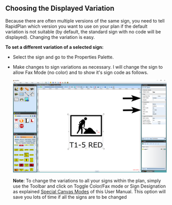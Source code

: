## Choosing the Displayed Variation

Because there are often multiple versions of the same sign, you need to tell RapidPlan which version you want to use on your plan if the default variation is not suitable (by default, the standard sign with no code will be displayed). Changing the variation is easy.

**To set a different variation of a selected sign:**

 - Select the sign and go to the Properties Palette.

 - Make changes to sign variations as necessary. I will change the sign to allow Fax Mode (no color) and to show it's sign code as follows.

    ![Changing_a_Signs_Properties](./assets/Changing_a_Signs_Properties.png)

    **Note**: To change the variations to all your signs within the plan, simply use the Toolbar and click on Toggle Color/Fax mode or Sign Designation as explained [Special Canvas Modes](/docs/rapid-plan/4.%20The%20Canvas/4.5%20Special%20Canvas%20Modes%20Fax%20Mode%20and%20Sign%20Designation%20Mode{.page-break-before}.md) of this User Manual. This option will save you lots of time if all the signs are to be changed